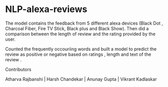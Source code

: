 # NLP-alexa-reviews

The model contains the feedback from 5 different alexa devices (Black Dot , Charcoal Fiber, Fire TV Stick, Black plus and Black Show). Then did a comparison between the length of review and the rating provided by the user.

Counted the frequently occouriing words and built a model to predict the review as positive or negative based on ratings , length and text of the review .

Contributors

Atharva Rajbanshi |
Harsh Chandekar |
Anunay Gupta |
Vikrant Kadlaskar  

